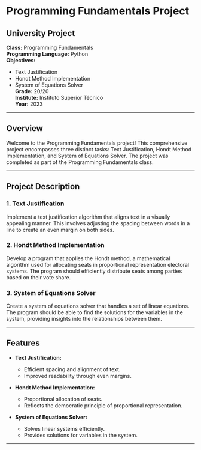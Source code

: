# Programming Fundamentals Project

## University Project

**Class:** Programming Fundamentals  
**Programming Language:** Python    
**Objectives:**
- Text Justification
- Hondt Method Implementation
- System of Equations Solver  
**Grade:** 20/20  
**Institute:** Instituto Superior Técnico    
**Year:** 2023

---

## Overview

Welcome to the Programming Fundamentals project! This comprehensive project encompasses three distinct tasks: Text Justification, Hondt Method Implementation, and System of Equations Solver. The project was completed as part of the Programming Fundamentals class.

---

## Project Description

### 1. Text Justification
Implement a text justification algorithm that aligns text in a visually appealing manner. This involves adjusting the spacing between words in a line to create an even margin on both sides.

### 2. Hondt Method Implementation
Develop a program that applies the Hondt method, a mathematical algorithm used for allocating seats in proportional representation electoral systems. The program should efficiently distribute seats among parties based on their vote share.

### 3. System of Equations Solver
Create a system of equations solver that handles a set of linear equations. The program should be able to find the solutions for the variables in the system, providing insights into the relationships between them.

---

## Features

- **Text Justification:**
  - Efficient spacing and alignment of text.
  - Improved readability through even margins.

- **Hondt Method Implementation:**
  - Proportional allocation of seats.
  - Reflects the democratic principle of proportional representation.

- **System of Equations Solver:**
  - Solves linear systems efficiently.
  - Provides solutions for variables in the system.

---
